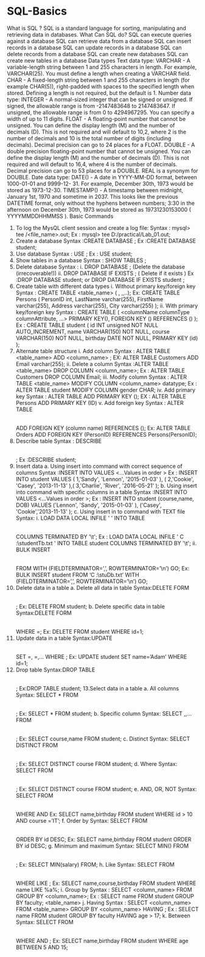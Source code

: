 # SQL-Basics
What is SQL ?
SQL is a standard language for sorting, manipulating and retrieving data
in databases.
What Can SQL do?
SQL can execute queries against a database
SQL can retrieve data from a database
SQL can insert records in a database SQL
can update records in a database SQL
can delete records from a database SQL
can create new databases
SQL can create new tables in a database
Data types
Text data type:
VARCHAR - A variable-length string between 1 and 255 characters in length.
For example, VARCHAR(25). You must define a length when creating a
VARCHAR field.
CHAR - A fixed-length string between 1 and 255 characters in length (for
example CHAR(5)), right-padded with spaces to the specified length when
stored. Defining a length is not required, but the default is 1.
Number data type:
INTEGER - A normal-sized integer that can be signed or unsigned. If signed,
the allowable range is from -2147483648 to 2147483647. If unsigned, the
allowable range is from 0 to 4294967295. You can specify a width of up to
11 digits.
FLOAT - A floating-point number that cannot be unsigned. You can define the
display length (M) and the number of decimals (D). This is not required and will
default to 10,2, where 2 is the number of decimals and 10 is the total number of
digits (including decimals). Decimal precision can go to 24 places for a FLOAT.
DOUBLE - A double precision floating-point number that cannot be unsigned. You
can define the display length (M) and the number of decimals (D). This is not
required and will default to 16,4, where 4 is the number of decimals. Decimal
precision can go to 53 places for a DOUBLE. REAL is a synonym for DOUBLE.
Date data type:
DATE() - A date in YYYY-MM-DD format, between 1000-01-01 and 9999-12-
31. For example, December 30th, 1973 would be stored as 1973-12-30.
TIMESTAMP() - A timestamp between midnight, January 1st, 1970 and
sometime in 2037. This looks like the previous DATETIME format, only without
the hyphens between numbers; 3:30 in the afternoon on December 30th, 1973
would be stored as 19731230153000 ( YYYYMMDDHHMMSS ).
Basic Commands
1. To log the MysQL client session and create a log file:
Syntax : mysql> tee <destination>/<file_name>.out;
Ex : mysql> tee D:/practical/Lab_01.out;
2. Create a database
Syntax :CREATE DATABASE <databaseName>;
Ex :CREATE DATABASE student;
3. Use database
Syntax : USE <databaseName>;
Ex : USE student;
4. Show tables in a database
Syntax : SHOW TABLES ;
5. Delete database
Syntax :
i. DROP DATABASE <databaseName> ; (Delete the database (irrecoverable!))
ii. DROP DATABASE IF EXISTS <databaseName> ; ( Delete if it exists )
Ex :DROP DATABASE student; or DROP DATABASE IF EXISTS
student ;
6. Create table with different data types
i. Without primary key/foreign key
Syntax : CREATE TABLE <table_name> (
<column1 datatype>, <column2 datatype>,<column3 datatype>,..);
Ex: CREATE TABLE Persons
( PersonID int, LastName varchar(255), FirstName varchar(255),
Address varchar(255), City varchar(255) );
ii. With primary key/foreign key
Syntax :
CREATE TABLE <tableName> ( <columnName columnType
columnAttribute, ...>
PRIMARY KEY(<columnName>), FOREIGN KEY (<columnNmae>)
REFERENCES <tableName> (<columnNmae>) );
Ex : CREATE TABLE student
(
id INT unsigned NOT NULL AUTO_INCREMENT,
name VARCHAR(150) NOT NULL,
course VARCHAR(150) NOT NULL,
birthday DATE NOT NULL,
PRIMARY KEY (id)
);
7. Alternate table structure
i. Add column
Syntax : ALTER TABLE <table_name> ADD <column_name> <datatype>;
EX: ALTER TABLE Customers ADD Email varchar(255);
ii. Delete a column
Syntax :ALTER TABLE <table_name> DROP COLUMN
<column_name>; Ex : ALTER TABLE Customers DROP COLUMN Email;
iii. Modify column
Syntax : ALTER TABLE <table_name> MODIFY COLUMN <column_name>
datatype;
Ex : ALTER TABLE student MODIFY COLUMN gender CHAR;
iv. Add primary key
Syntax : ALTER TABLE <table name> ADD PRIMARY KEY (<column name>);
EX : ALTER TABLE Persons ADD PRIMARY KEY (ID)
v. Add foreign key
Syntax : ALTER TABLE <table name> ADD FOREIGN KEY (column name)
REFERENCES <reference table>(<reference table primary key
column name>);
Ex: ALTER TABLE Orders
ADD FOREIGN KEY (PersonID) REFERENCES Persons(PersonID);
8. Describe table
Syntax : DESCRIBE <table name>;
Ex :DESCRIBE student;
9. Insert data
a. Using insert into command with correct sequence of columns
Syntax :INSERT INTO <tablename> VALUES <…Values in order >
Ex : INSERT INTO student VALUES ( 1,'Sandy', 'Lennon', '2015-01-03' ),
( 2,'Cookie', 'Casey', '2013-11-13' ),( 3,'Charlie', 'River', '2016-05-21' );
b. Using insert into command with specific columns in a table
Syntax :INSERT INTO <tablename> <specific column name> VALUES <…Values
in order >;
Ex : INSERT INTO student (course,name, DOB) VALUES ('Lennon', 'Sandy',
'2015-01-03' ), ('Casey', 'Cookie','2013-11-13' );
c. Using insert in to command with TEXT file
Syntax:
i. LOAD DATA LOCAL INFILE ' <file path>' INTO TABLE <table name>
COLUMNS TERMINATED BY '\t';
Ex : LOAD DATA LOCAL INFILE ' C :\studentTb.txt '
INTO TABLE student COLUMNS TERMINATED BY '\t';
ii. BULK INSERT <table name> FROM <file path> WITH
(FIELDTERMINATOR=’,’, ROWTERMINATOR=’\n’) GO;
Ex: BULK INSERT student FROM ‘C :\stuDb.txt’ WITH
(FIELDTERMINATOR=’,’, ROWTERMINATOR=’\n’) GO;
10. Delete data in a table
a. Delete all data in table
Syntax:DELETE FORM <table name>;
Ex: DELETE FROM student;
b. Delete specific data in table
Syntax:DELETE FORM <table name> WHERE <column
name>=<specific value>;
Ex: DELETE FROM student WHERE id=1;
11. Update data in a table
Syntax:UPDATE <table name> SET <column1>=<value1>, <column2>=<value2>,…
WHERE <condition>;
Ex: UPDATE student SET name=’Adam’ WHERE id=1;
12. Drop table
Syntax:DROP TABLE <table name>;
Ex:DROP TABLE student;
13.Select data in a
table a. All columns
Syntax: SELECT * FROM <table name>;
Ex: SELECT * FROM student;
b. Specific column
Syntax: SELECT <column1>,<column2>,… FROM <table name>;
Ex: SELECT course,name FROM student;
c. Distinct
Syntax: SELECT DISTINCT <column name> FROM <table name>;
Ex: SELECT DISTINCT course FROM student;
d. Where
Syntax: SELECT <column name> FROM <table name>;
Ex: SELECT DISTINCT course FROM student;
e. AND, OR, NOT
Syntax: SELECT <specific column> FROM <table name>
WHERE <condition1> AND <condition2>
Ex: SELECT name,birthday FROM student WHERE id > 10 AND course =’IT’;
f. Order by
Syntax: SELECT <specific column> FROM <table name> ORDER BY id DESC;
Ex: SELECT name,birthday FROM student ORDER BY id DESC;
g. Minimum and maximum
Syntax: SELECT MIN(<specific column>) FROM <table name>;
Ex: SELECT MIN(salary) FROM;
h. Like
Syntax: SELECT <specific column> FROM <table name> WHERE <column
name> LIKE <patern>;
Ex: SELECT name,course,birthday FROM student WHERE name LIKE %a%;
i. Group by
Syntax : SELECT <column_name> FROM
GROUP BY <column_name>;
Ex : SELECT name FROM student
GROUP BY faculty;
<table_name>
j. Having
Syntax : SELECT <column_name> FROM <table_name>
GROUP BY <column_name>
HAVING <condition>;
Ex : SELECT name FROM student
GROUP BY faculty
HAVING age > 17;
k. Between
Syntax: SELECT <specific column> FROM <table name> WHERE
<condition1> AND <condition2>;
Ex: SELECT name,birthday FROM student WHERE age BETWEEN 5 AND 15;
